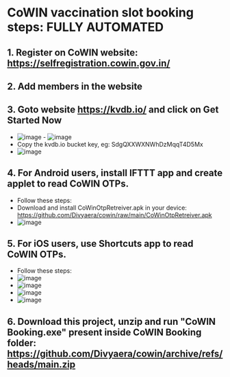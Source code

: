 # CoWIN vaccination slot booking steps: FULLY AUTOMATED
## 1. Register on CoWIN website: https://selfregistration.cowin.gov.in/
## 2. Add members in the website 
## 3. Goto website https://kvdb.io/ and click on Get Started Now
  - ![image](https://user-images.githubusercontent.com/24732635/120367718-d686c300-c32e-11eb-879f-9d4d55886f2f.png) - ![image](https://user-images.githubusercontent.com/24732635/120367824-f61deb80-c32e-11eb-8cc7-5e0c48ea707c.png)
  - Copy the kvdb.io bucket key, eg: SdgQXXWXNWhDzMqqT4D5Mx
  - ![image](https://user-images.githubusercontent.com/24732635/120544821-76b21a00-c40b-11eb-9dc0-8b1849762a92.png)

## 4. For Android users, install IFTTT app and create applet to read CoWIN OTPs.
  - Follow these steps:
  - Download and install CoWinOtpRetreiver.apk in your device: https://github.com/Divyaera/cowin/raw/main/CoWinOtpRetreiver.apk
  - ![image](https://user-images.githubusercontent.com/24732635/120542805-2a65da80-c409-11eb-82a4-e348a63ed3db.png)

## 5. For iOS users, use Shortcuts app to read CoWIN OTPs.
  - Follow these steps:
  - ![image](https://user-images.githubusercontent.com/24732635/120358986-c964d680-c324-11eb-83e3-607f0a008de1.png)
  - ![image](https://user-images.githubusercontent.com/24732635/120359016-d5e92f00-c324-11eb-81c9-3e43e64e0f09.png)
  - ![image](https://user-images.githubusercontent.com/24732635/120359058-e0a3c400-c324-11eb-80a3-1145fac0f8ab.png)
  - ![image](https://user-images.githubusercontent.com/24732635/120359099-ebf6ef80-c324-11eb-8647-ae9e2b55b7e0.png)
## 6. Download this project, unzip and run "CoWIN Booking.exe" present inside CoWIN Booking folder: https://github.com/Divyaera/cowin/archive/refs/heads/main.zip



